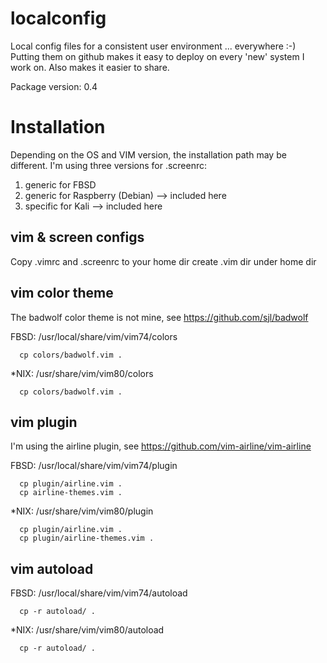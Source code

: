 # localconfig
Local config files for a consistent user environment ... everywhere :-)
Putting them on github makes it easy to deploy on every 'new' system I work on. Also makes it easier to share.

Package version: 0.4

# Installation
Depending on the OS and VIM version, the installation path may be different. I'm using three versions for .screenrc:
1) generic for FBSD
2) generic for Raspberry (Debian) --> included here
3) specific for Kali --> included here

## vim & screen configs
Copy .vimrc and .screenrc to your home dir
create .vim dir under home dir

## vim color theme
The badwolf color theme is not mine, see https://github.com/sjl/badwolf

FBSD: /usr/local/share/vim/vim74/colors

      cp colors/badwolf.vim .

*NIX: /usr/share/vim/vim80/colors

      cp colors/badwolf.vim .
      
## vim plugin
I'm using the airline plugin, see https://github.com/vim-airline/vim-airline

FBSD: /usr/local/share/vim/vim74/plugin

      cp plugin/airline.vim .
      cp airline-themes.vim .
      
*NIX: /usr/share/vim/vim80/plugin

      cp plugin/airline.vim .
      cp plugin/airline-themes.vim .

## vim autoload
FBSD: /usr/local/share/vim/vim74/autoload

      cp -r autoload/ .
      
*NIX: /usr/share/vim/vim80/autoload

      cp -r autoload/ .
